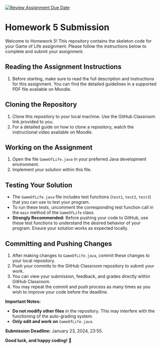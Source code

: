 [![Review Assignment Due Date](https://classroom.github.com/assets/deadline-readme-button-24ddc0f5d75046c5622901739e7c5dd533143b0c8e959d652212380cedb1ea36.svg)](https://classroom.github.com/a/SNICxngA)
# Homework 5 Submission

Welcome to Homework 5! This repository contains the skeleton code for your Game of Life assignment. Please follow the instructions below to complete and submit your assignment.

## Reading the Assignment Instructions

1. Before starting, make sure to read the full description and instructions for this assignment. You can find the detailed guidelines in a supported PDF file available on Moodle.

## Cloning the Repository
1. Clone this repository to your local machine. Use the GitHub Classroom link provided to you.
2. For a detailed guide on how to clone a repository, watch the instructional video available on Moodle.

## Working on the Assignment 
1. Open the file `GameOfLife.java` in your preferred Java development environment.
2. Implement your solution within this file.

## Testing Your Solution
- The `GameOfLife.java` file includes test functions (`test1`, `test2`, `test3`) that you can use to test your program.
- To run these tests, uncomment the corresponding test function call in the `main` method of the `GameOfLife` class.
- **Strongly Recommended:** Before pushing your code to GitHub, use these test functions to understand the desired behavior of your program. Ensure your solution works as expected locally.

## Committing and Pushing Changes
1. After making changes to `GameOfLife.java`, commit these changes to your local repository.
2. Push your commits to the GitHub Classroom repository to submit your work.
3. You can view your submission, feedback, and grades directly within GitHub Classroom.
4. You may repeat the commit and push process as many times as you wish to improve your code before the deadline.

**Important Notes:**
- **Do not modify other files** in the repository. This may interfere with the functioning of the auto-grading system.
- **Only edit and work on** `GameOfLife.java`.

**Submission Deadline:** January 23, 2024, 23:55.

**Good luck, and happy coding!**
🤗
